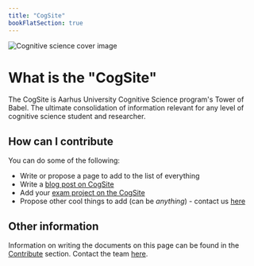 ```yaml
---
title: "CogSite"
bookFlatSection: true
---
```


![Cognitive science cover image](../cover.jpg)

# What is the "CogSite"

The CogSite is Aarhus University Cognitive Science program's Tower of Babel. The ultimate consolidation of information relevant for any level of cognitive science student and researcher.

## How can I contribute

You can do some of the following:

- Write or propose a page to add to the list of everything
- Write a [blog post on CogSite](./contribute/writing-on-the-cogsite.md)
- Add your [exam project on the CogSite](contribute)
- Propose other cool things to add (can be _anything_) - contact us [here](contact)

## Other information

Information on writing the documents on this page can be found in the [Contribute](./contribute) section.
Contact the team [here](./contact).
